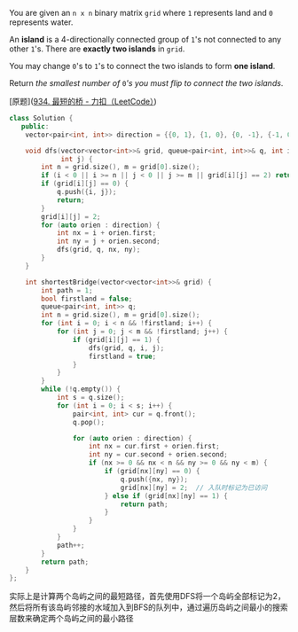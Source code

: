 You are given an `n x n` binary matrix `grid` where `1` represents land and `0` represents water.

An **island** is a 4-directionally connected group of `1`'s not connected to any other `1`'s. There are **exactly two islands** in `grid`.

You may change `0`'s to `1`'s to connect the two islands to form **one island**.

Return *the smallest number of* `0`*'s you must flip to connect the two islands*.

[原题]([934. 最短的桥 - 力扣（LeetCode）](https://leetcode.cn/problems/shortest-bridge/description/))

```cpp
class Solution {
   public:
    vector<pair<int, int>> direction = {{0, 1}, {1, 0}, {0, -1}, {-1, 0}};

    void dfs(vector<vector<int>>& grid, queue<pair<int, int>>& q, int i,
             int j) {
        int n = grid.size(), m = grid[0].size();
        if (i < 0 || i >= n || j < 0 || j >= m || grid[i][j] == 2) return;
        if (grid[i][j] == 0) {
            q.push({i, j});
            return;
        }
        grid[i][j] = 2;
        for (auto orien : direction) {
            int nx = i + orien.first;
            int ny = j + orien.second;
            dfs(grid, q, nx, ny);
        }
    }

    int shortestBridge(vector<vector<int>>& grid) {
        int path = 1;
        bool firstland = false;
        queue<pair<int, int>> q;
        int n = grid.size(), m = grid[0].size();
        for (int i = 0; i < n && !firstland; i++) {
            for (int j = 0; j < m && !firstland; j++) {
                if (grid[i][j] == 1) {
                    dfs(grid, q, i, j);
                    firstland = true;
                }
            }
        }
        while (!q.empty()) {
            int s = q.size();
            for (int i = 0; i < s; i++) {
                pair<int, int> cur = q.front();
                q.pop();

                for (auto orien : direction) {
                    int nx = cur.first + orien.first;
                    int ny = cur.second + orien.second;
                    if (nx >= 0 && nx < n && ny >= 0 && ny < m) {
                        if (grid[nx][ny] == 0) {
                            q.push({nx, ny});
                            grid[nx][ny] = 2;  // 入队时标记为已访问
                        } else if (grid[nx][ny] == 1) {
                            return path;
                        }
                    }
                }
            }
            path++;
        }
        return path;
    }
};
```

实际上是计算两个岛屿之间的最短路径，首先使用DFS将一个岛屿全部标记为2，然后将所有该岛屿邻接的水域加入到BFS的队列中，通过遍历岛屿之间最小的搜索层数来确定两个岛屿之间的最小路径